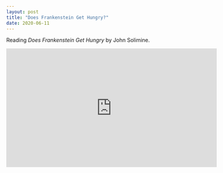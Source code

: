 ```yaml
---
layout: post
title: "Does Frankenstein Get Hungry?"
date: 2020-06-11
---
```


Reading *Does Frankenstein Get Hungry* by John Solimine.<!--more-->

<div class="videoWrapper">
<iframe width="560" height="315" src="https://www.youtube-nocookie.com/embed/XbkDoF3NR1w" frameborder="0" allow="autoplay; encrypted-media" allowfullscreen></iframe>
</div>
<p>
